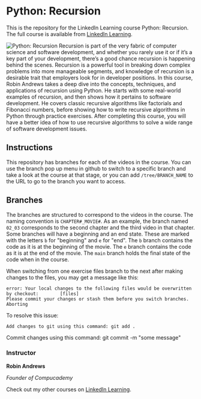 # Python: Recursion

This is the repository for the LinkedIn Learning course Python: Recursion. The full course is available from [LinkedIn Learning][lil-course-url].

![Python: Recursion][lil-thumbnail-url]
Recursion is part of the very fabric of computer science and software development, and whether you rarely use it or if it’s a key part of your development, there’s a good chance recursion is happening behind the scenes. Recursion is a powerful tool in breaking down complex problems into more manageable segments, and knowledge of recursion is a desirable trait that employers look for in developer positions. In this course, Robin Andrews takes a deep dive into the concepts, techniques, and applications of recursion using Python. He starts with some real-world examples of recursion, and then shows how it pertains to software development. He covers classic recursive algorithms like factorials and Fibonacci numbers, before showing how to write recursive algorithms in Python through practice exercises. After completing this course, you will have a better idea of how to use recursive algorithms to solve a wide range of software development issues.

## Instructions

This repository has branches for each of the videos in the course. You can use the branch pop up menu in github to switch to a specific branch and take a look at the course at that stage, or you can add `/tree/BRANCH_NAME` to the URL to go to the branch you want to access.

## Branches

The branches are structured to correspond to the videos in the course. The naming convention is `CHAPTER#_MOVIE#`. As an example, the branch named `02_03` corresponds to the second chapter and the third video in that chapter.
Some branches will have a beginning and an end state. These are marked with the letters `b` for "beginning" and `e` for "end". The `b` branch contains the code as it is at the beginning of the movie. The `e` branch contains the code as it is at the end of the movie. The `main` branch holds the final state of the code when in the course.

When switching from one exercise files branch to the next after making changes to the files, you may get a message like this:

    error: Your local changes to the following files would be overwritten by checkout:        [files]
    Please commit your changes or stash them before you switch branches.
    Aborting

To resolve this issue:
 
    Add changes to git using this command: git add .
 Commit changes using this command: git commit -m "some message"

### Instructor

**Robin Andrews**

_Founder of Compucademy_

Check out my other courses on [LinkedIn Learning](https://www.linkedin.com/learning/instructors/robin-andrews?u=104).

[lil-course-url]: https://www.linkedin.com/learning/python-recursion
[lil-thumbnail-url]: https://cdn.lynda.com/course/2875238/2875238-1613499674834-16x9.jpg
